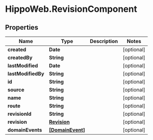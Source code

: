 # HippoWeb.RevisionComponent

## Properties

Name | Type | Description | Notes
------------ | ------------- | ------------- | -------------
**created** | **Date** |  | [optional] 
**createdBy** | **String** |  | [optional] 
**lastModified** | **Date** |  | [optional] 
**lastModifiedBy** | **String** |  | [optional] 
**id** | **String** |  | [optional] 
**source** | **String** |  | [optional] 
**name** | **String** |  | [optional] 
**route** | **String** |  | [optional] 
**revisionId** | **String** |  | [optional] 
**revision** | [**Revision**](Revision.md) |  | [optional] 
**domainEvents** | [**[DomainEvent]**](DomainEvent.md) |  | [optional] 


